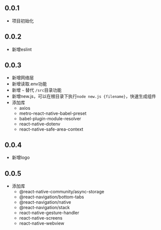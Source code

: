 ## 0.0.1

- 项目初始化

## 0.0.2

- 新增eslint

## 0.0.3

- 新增网络层
- 新增读取.env功能
- 新增 ```~``` 替代 ```/src```目录功能
- 新增new.js，可以在根目录下执行```node new.js {filename}```，快速生成组件
- 添加库
  - axios
  - metro-react-native-babel-preset
  - babel-plugin-module-resolver
  - react-native-dotenv
  - react-native-safe-area-context

 ## 0.0.4

- 新增logo

## 0.0.5

- 添加库
  - @react-native-community/async-storage
  - @react-navigation/bottom-tabs
  - @react-navigation/native
  - @react-navigation/stack
  - react-native-gesture-handler
  - react-native-screens
  - react-native-webview
